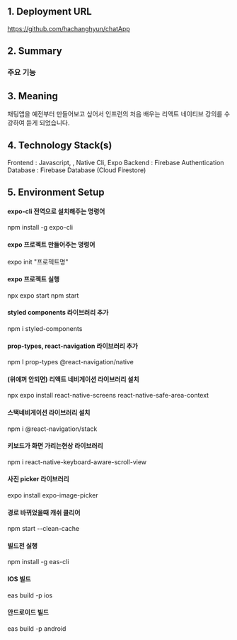 ## 1. Deployment URL
  https://github.com/hachanghyun/chatApp
  
## 2. Summary
### 주요 기능
  
## 3. Meaning
  채팅앱을 예전부터 만들어보고 싶어서 인프런의 처음 배우는 리액트 네이티브 강의를 수강하여 듣게 되었습니다. 
  
## 4. Technology Stack(s)
Frontend : Javascript, , Native Cli, Expo
Backend : Firebase Authentication
Database : Firebase Database (Cloud Firestore)

## 5. Environment Setup

#### expo-cli 전역으로 설치해주는 명령어
 npm install -g expo-cli 

#### expo 프로젝트 만들어주는 명령어
expo init "프로젝트명"

#### expo 프로젝트 실행
npx expo start 
npm start 

#### styled components 라이브러리 추가
npm i styled-components 

#### prop-types, react-navigation 라이브러리 추가
npm I prop-types @react-navigation/native

#### (위에꺼 안되면) 리액트 네비게이션 라이브러리 설치
npx expo install react-native-screens react-native-safe-area-context

#### 스택네비게이션 라이브러리 설치
npm i @react-navigation/stack

#### 키보드가 화면 가리는현상 라이브러리 
npm i react-native-keyboard-aware-scroll-view

#### 사진 picker 라이브러리
expo install expo-image-picker

#### 경로 바뀌었을때 캐쉬 클리어
npm start --clean-cache

#### 빌드전 실행
npm install -g eas-cli

#### IOS 빌드
eas build -p ios

#### 안드로이드 빌드
eas build -p android
